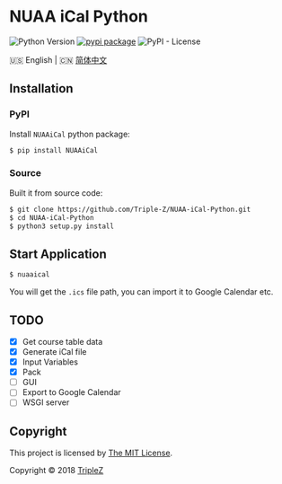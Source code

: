 # NUAA iCal Python

![Python Version](https://img.shields.io/badge/python-3.6-blue.svg)
[![pypi package](https://img.shields.io/pypi/v/NUAAiCal.svg)](https://pypi.python.org/pypi/NUAAiCal/)
![PyPI - License](https://img.shields.io/pypi/l/NUAAiCal.svg)


:us: English | :cn: [简体中文](/README_zh-hans.md)

## Installation

### PyPI

Install `NUAAiCal` python package:

```bash
$ pip install NUAAiCal
```

### Source

Built it from source code:

```bash
$ git clone https://github.com/Triple-Z/NUAA-iCal-Python.git
$ cd NUAA-iCal-Python
$ python3 setup.py install
```

## Start Application

```bash
$ nuaaical
```

You will get the `.ics` file path, you can import it to Google 
Calendar etc.

## TODO

- [x] Get course table data
- [x] Generate iCal file
- [x] Input Variables
- [x] Pack
- [ ] GUI
- [ ] Export to Google Calendar
- [ ] WSGI server

## Copyright

This project is licensed by [The MIT License](/LICENSE.md).

Copyright &copy; 2018 [TripleZ](https://github.com/Triple-Z)
